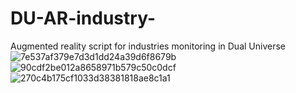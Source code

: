 # DU-AR-industry-
Augmented reality script for industries monitoring in Dual Universe
![7e537af379e7d3d1dd24a39d6f8679b](https://user-images.githubusercontent.com/75027025/197449560-37a95089-759d-4e36-9d10-fb88fcd01a26.png)
![90cdf2be012a8658971b579c50c0dcf](https://user-images.githubusercontent.com/75027025/197449569-03621e66-7d3d-433a-b1c7-b89cc7fb3413.png)
![270c4b175cf1033d38381818ae8c1a1](https://user-images.githubusercontent.com/75027025/197449576-300c17b5-8d4f-4bb3-a60a-1676172923cf.png)
